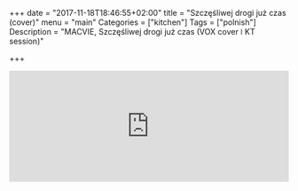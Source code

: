 +++
date = "2017-11-18T18:46:55+02:00"
title = "Szczęśliwej drogi już czas (cover)"
menu = "main"
Categories = ["kitchen"]
Tags = ["polnish"]
Description = "MACVIE, Szczęśliwej drogi już czas (VOX cover ǀ KT session)"

+++



<iframe width="100%" height="200" scrolling="no" frameborder="no" src="https://w.soundcloud.com/player/?url=https%3A//api.soundcloud.com/tracks/364383179&amp;color=%23ff5500&amp;auto_play=false&amp;hide_related=false&amp;show_comments=true&amp;show_user=true&amp;show_reposts=false&amp;show_teaser=true&amp;visual=true"></iframe>
